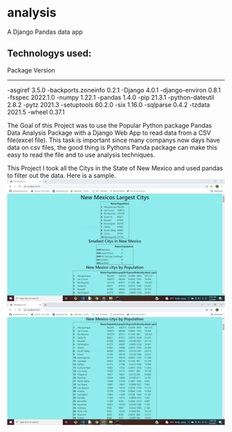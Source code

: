 # analysis
A Django Pandas data app

Technologys used:
----------------------------
Package            Version
------------------ --------
-asgiref            3.5.0
-backports.zoneinfo 0.2.1
-Django             4.0.1
-django-environ     0.8.1
-fsspec             2022.1.0
-numpy              1.22.1
-pandas             1.4.0
-pip                21.3.1
-python-dateutil    2.8.2
-pytz               2021.3
-setuptools         60.2.0
-six                1.16.0
-sqlparse           0.4.2
-tzdata             2021.5
-wheel              0.37.1


The Goal of this Project was to use the Popular Python package Pandas Data Analysis Package with a Django Web App to read data from a CSV file(excel file). 
This task is important since many companys now days have data on csv files, the good thing is Pythons Panda package can make this easy to read the file
and to use analysis techniques. 

This Project I took all the Citys in the State of New Mexico and used pandas to filter out the data. Here is a sample.
![Alt text](pandas1.JPG?raw=true)
![Alt text](pandas2.JPG?raw=true)
